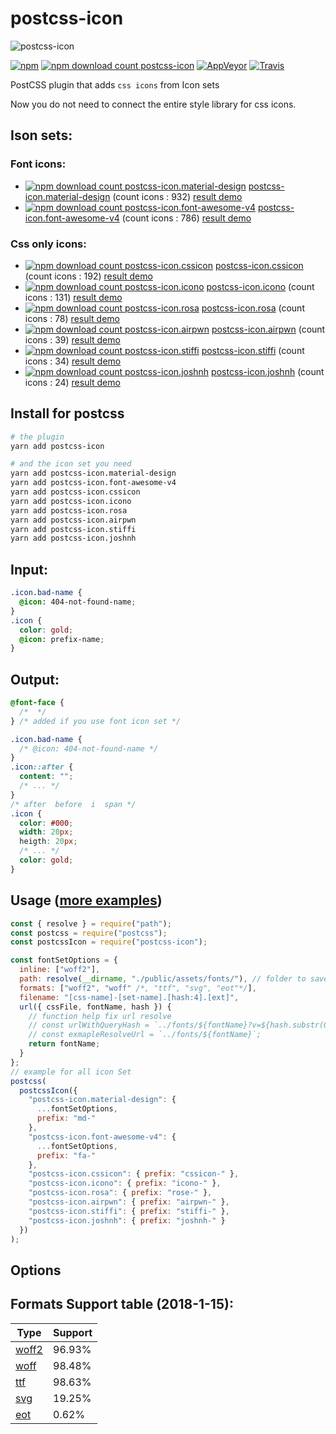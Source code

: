 # postcss-icon

![postcss-icon](https://raw.githubusercontent.com/retyui/postcss-icon/master/logo.png)

[![npm](https://img.shields.io/npm/v/postcss-icon.svg)](https://www.npmjs.com/package/postcss-icon)
[![npm download count postcss-icon](https://img.shields.io/npm/dm/postcss-icon.svg)](https://www.npmjs.com/package/postcss-icon)
[![AppVeyor](https://img.shields.io/appveyor/ci/retyui/postcss-icon.svg?label=windows)](https://ci.appveyor.com/project/retyui/postcss-icon)
[![Travis](https://img.shields.io/travis/retyui/postcss-icon.svg?label=unix)](https://travis-ci.org/retyui/postcss-icon)

PostCSS plugin that adds `css icons` from Icon sets

Now you do not need to connect the entire style library for css icons.

## Ison sets:

### Font icons:

- [![npm download count postcss-icon.material-design](https://img.shields.io/npm/dm/postcss-icon.material-design.svg)](https://www.npmjs.com/package/postcss-icon.material-design) [postcss-icon.material-design](https://github.com/retyui/postcss-icon.material-design) (count icons : 932) [result demo](https://retyui.github.io/postcss-icon/material-design/)
- [![npm download count postcss-icon.font-awesome-v4](https://img.shields.io/npm/dm/postcss-icon.font-awesome-v4.svg)](https://www.npmjs.com/package/postcss-icon.font-awesome-v4) [postcss-icon.font-awesome-v4](https://github.com/retyui/postcss-icon.font-awesome-v4) (count icons : 786) [result demo](https://retyui.github.io/postcss-icon/font-awesome-v4/)

### Css only icons:

- [![npm download count postcss-icon.cssicon](https://img.shields.io/npm/dm/postcss-icon.cssicon.svg)](https://www.npmjs.com/package/postcss-icon.cssicon) [postcss-icon.cssicon](https://github.com/retyui/postcss-icon.cssicon) (count icons : 192) [result demo](https://retyui.github.io/postcss-icon/cssicon/)
- [![npm download count postcss-icon.icono](https://img.shields.io/npm/dm/postcss-icon.icono.svg)](https://www.npmjs.com/package/postcss-icon.icono) [postcss-icon.icono](https://github.com/retyui/postcss-icon.icono) (count icons : 131) [result demo](https://retyui.github.io/postcss-icon/icono/)
- [![npm download count postcss-icon.rosa](https://img.shields.io/npm/dm/postcss-icon.rosa.svg)](https://www.npmjs.com/package/postcss-icon.rosa) [postcss-icon.rosa](https://github.com/retyui/postcss-icon.rosa) (count icons : 78) [result demo](https://retyui.github.io/postcss-icon/rosa/)
- [![npm download count postcss-icon.airpwn](https://img.shields.io/npm/dm/postcss-icon.airpwn.svg)](https://www.npmjs.com/package/postcss-icon.airpwn) [postcss-icon.airpwn](https://github.com/retyui/postcss-icon.airpwn) (count icons : 39) [result demo](https://retyui.github.io/postcss-icon/airpwn/)
- [![npm download count postcss-icon.stiffi](https://img.shields.io/npm/dm/postcss-icon.stiffi.svg)](https://www.npmjs.com/package/postcss-icon.stiffi) [postcss-icon.stiffi](https://github.com/retyui/postcss-icon.stiffi) (count icons : 34) [result demo](https://retyui.github.io/postcss-icon/stiffi/)
- [![npm download count postcss-icon.joshnh](https://img.shields.io/npm/dm/postcss-icon.joshnh.svg)](https://www.npmjs.com/package/postcss-icon.joshnh) [postcss-icon.joshnh](https://github.com/retyui/postcss-icon.joshnh) (count icons : 24) [result demo](https://retyui.github.io/postcss-icon/joshnh/)

## Install for postcss

```bash
# the plugin
yarn add postcss-icon

# and the icon set you need
yarn add postcss-icon.material-design
yarn add postcss-icon.font-awesome-v4
yarn add postcss-icon.cssicon
yarn add postcss-icon.icono
yarn add postcss-icon.rosa
yarn add postcss-icon.airpwn
yarn add postcss-icon.stiffi
yarn add postcss-icon.joshnh
```

## Input:

```css
.icon.bad-name {
  @icon: 404-not-found-name;
}
.icon {
  color: gold;
  @icon: prefix-name;
}
```

## Output:

```css
@font-face {
  /*  */
} /* added if you use font icon set */

.icon.bad-name {
  /* @icon: 404-not-found-name */
}
.icon::after {
  content: "";
  /* ... */
}
/* after  before  i  span */
.icon {
  color: #000;
  width: 20px;
  heigth: 20px;
  /* ... */
  color: gold;
}
```

## Usage ([more examples](https://github.com/retyui/postcss-icon/tree/master/example/))

```js
const { resolve } = require("path");
const postcss = require("postcss");
const postcssIcon = require("postcss-icon");

const fontSetOptions = {
  inline: ["woff2"],
  path: resolve(__dirname, "./public/assets/fonts/"), // folder to save all font files. Required absolute path!
  formats: ["woff2", "woff" /*, "ttf", "svg", "eot"*/],
  filename: "[css-name]-[set-name].[hash:4].[ext]",
  url({ cssFile, fontName, hash }) {
    // function help fix url resolve
    // const urlWithQueryHash = `../fonts/${fontName}?v=${hash.substr(0, 5)}`;
    // const exmapleResolveUrl = `../fonts/${fontName}`;
    return fontName;
  }
};
// example for all icon Set
postcss(
  postcssIcon({
    "postcss-icon.material-design": {
      ...fontSetOptions,
      prefix: "md-"
    },
    "postcss-icon.font-awesome-v4": {
      ...fontSetOptions,
      prefix: "fa-"
    },
    "postcss-icon.cssicon": { prefix: "cssicon-" },
    "postcss-icon.icono": { prefix: "icono-" },
    "postcss-icon.rosa": { prefix: "rose-" },
    "postcss-icon.airpwn": { prefix: "airpwn-" },
    "postcss-icon.stiffi": { prefix: "stiffi-" },
    "postcss-icon.joshnh": { prefix: "joshnh-" }
  })
);
```

## Options

## Formats Support table (2018-1-15):

| Type                                       | Support |
| ------------------------------------------ | ------- |
| [woff2](https://caniuse.com/#feat=woff2)   | 96.93%  |
| [woff](https://caniuse.com/#feat=woff)     | 98.48%  |
| [ttf](https://caniuse.com/#feat=ttf)       | 98.63%  |
| [svg](https://caniuse.com/#feat=svg-fonts) | 19.25%  |
| [eot](https://caniuse.com/#feat=eot)       | 0.62%   |
